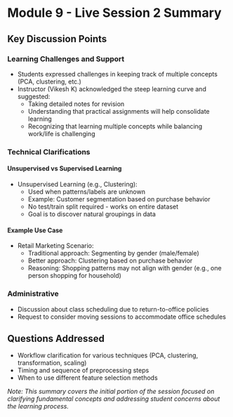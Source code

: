# Module 9 - Live Session 2 Summary

## Key Discussion Points

### Learning Challenges and Support
- Students expressed challenges in keeping track of multiple concepts (PCA, clustering, etc.)
- Instructor (Vikesh K) acknowledged the steep learning curve and suggested:
  - Taking detailed notes for revision
  - Understanding that practical assignments will help consolidate learning
  - Recognizing that learning multiple concepts while balancing work/life is challenging

### Technical Clarifications

#### Unsupervised vs Supervised Learning
- Unsupervised Learning (e.g., Clustering):
  - Used when patterns/labels are unknown
  - Example: Customer segmentation based on purchase behavior
  - No test/train split required - works on entire dataset
  - Goal is to discover natural groupings in data

#### Example Use Case
- Retail Marketing Scenario:
  - Traditional approach: Segmenting by gender (male/female)
  - Better approach: Clustering based on purchase behavior
  - Reasoning: Shopping patterns may not align with gender (e.g., one person shopping for household)

### Administrative
- Discussion about class scheduling due to return-to-office policies
- Request to consider moving sessions to accommodate office schedules

## Questions Addressed
- Workflow clarification for various techniques (PCA, clustering, transformation, scaling)
- Timing and sequence of preprocessing steps
- When to use different feature selection methods

*Note: This summary covers the initial portion of the session focused on clarifying fundamental concepts and addressing student concerns about the learning process.*